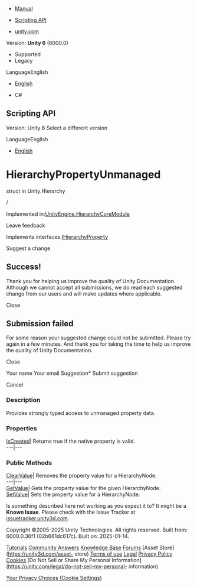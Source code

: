 [ ]()

  * [Manual](../Manual/index.html)
  * [Scripting API](../ScriptReference/index.html)

  * [unity.com](https://unity.com/)

Version: **Unity 6** (6000.0)

  * Supported
  * Legacy

LanguageEnglish

  * [English]()

  * C#

[ ](https://docs.unity3d.com)

## Scripting API

Version: Unity 6 Select a different version

LanguageEnglish

  * [English]()

# HierarchyPropertyUnmanaged<T0>

struct in Unity.Hierarchy

/

Implemented
in:[UnityEngine.HierarchyCoreModule](UnityEngine.HierarchyCoreModule.html)

Leave feedback

  

Implements
interfaces:[IHierarchyProperty<T0>](Unity.Hierarchy.IHierarchyProperty_1.html)

Suggest a change

## Success!

Thank you for helping us improve the quality of Unity Documentation. Although
we cannot accept all submissions, we do read each suggested change from our
users and will make updates where applicable.

Close

## Submission failed

For some reason your suggested change could not be submitted. Please <a>try
again</a> in a few minutes. And thank you for taking the time to help us
improve the quality of Unity Documentation.

Close

Your name Your email Suggestion* Submit suggestion

Cancel

[ ]()

### Description

Provides strongly typed access to unmanaged property data.

### Properties

[IsCreated](Unity.Hierarchy.HierarchyPropertyUnmanaged_1.IsCreated.html)|
Returns true if the native property is valid.  
---|---  
  
### Public Methods

[ClearValue](Unity.Hierarchy.HierarchyPropertyUnmanaged_1.ClearValue.html)|
Removes the property value for a HierarchyNode.  
---|---  
[GetValue](Unity.Hierarchy.HierarchyPropertyUnmanaged_1.GetValue.html)|  Gets
the property value for the given HierarchyNode.  
[SetValue](Unity.Hierarchy.HierarchyPropertyUnmanaged_1.SetValue.html)|  Sets
the property value for a HierarchyNode.  
  
Is something described here not working as you expect it to? It might be a
**Known Issue**. Please check with the Issue Tracker at
[issuetracker.unity3d.com](https://issuetracker.unity3d.com).

Copyright ©2005-2025 Unity Technologies. All rights reserved. Built from:
6000.0.36f1 (02b661dc617c). Built on: 2025-01-14.

[Tutorials](https://unity3d.com/learn) [Community
Answers](https://answers.unity3d.com) [Knowledge
Base](https://support.unity3d.com/hc/en-us)
[Forums](https://forum.unity3d.com) [Asset Store](https://unity3d.com/asset-
store) [Terms of use](https://docs.unity3d.com/Manual/TermsOfUse.html)
[Legal](https://unity.com/legal) [Privacy
Policy](https://unity.com/legal/privacy-policy)
[Cookies](https://unity.com/legal/cookie-policy) [Do Not Sell or Share My
Personal Information](https://unity.com/legal/do-not-sell-my-personal-
information)

[Your Privacy Choices (Cookie Settings)](javascript:void\(0\);)


